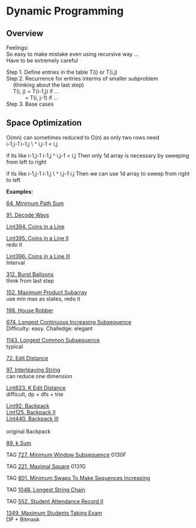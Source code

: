 # Dynamic Programming

## Overview
Feelings: \
So easy to make mistake even using recursive way ... \
Have to be extremely careful

Step 1. Define entries in the table T(i) or T(i,j) \
Step 2. Recurrence for entries interms of smaller subproblem\
&emsp;  (thinking about the last step)\
&emsp;  T(i, j) =  T(i-1,j) if ... \
&emsp;&emsp; &emsp; = T(i, j-1) if ...\
Step 3. Base cases


## Space Optimization
O(mn) can sometimes reduced to O(n) as only two rows need\
             i-1,j-1   i-1,j
                     \  ^ 
             i,j-1   <  i,j

if its like 
             i-1,j-1   i-1,j
                        ^ 
             i,j-1   <  i,j
Then only 1d array is necessary by sweeping from left to right

if its like
             i-1,j-1   i-1,j
                     \   ^ 
             i,j-1      i,j
Then we can use 1d array to sweep from right to left



__Examples:__

[64. Minimum Path Sum](https://leetcode.com/problems/minimum-path-sum/)

[91. Decode Ways](https://leetcode.com/problems/decode-ways/)

[Lint394. Coins in a Line](https://www.lintcode.com/problem/coins-in-a-line/)

[Lint395. Coins in a Line II](https://www.lintcode.com/problem/coins-in-a-line-ii/)
\
redo it 

[Lint396. Coins in a Line III](https://www.lintcode.com/problem/coins-in-a-line-iii/)
\
Interval

[312. Burst Balloons](https://leetcode.com/problems/burst-balloons/)
\
think from last step

[152. Maximum Product Subarray](https://leetcode.com/problems/maximum-product-subarray/)
\
use min max as states, redo it

[198. House Robber](https://leetcode.com/problems/house-robber/)

[674. Longest Continuous Increasing Subsequence](https://leetcode.com/problems/longest-continuous-increasing-subsequence/)
\
Difficulty: easy. Challedge: elegant

[1143. Longest Common Subsequence](https://leetcode.com/problems/longest-common-subsequence/)
\
typical

[72. Edit Distance](https://leetcode.com/problems/edit-distance/)

[97. Interleaving String](https://leetcode.com/problems/interleaving-string/)
\
can reduce one dimension

[Lint623. K Edit Distance](https://www.lintcode.com/problem/k-edit-distance/)
\
difficult, dp + dfs + trie

[Lint92. Backpack](https://www.lintcode.com/problem/backpack)\
[Lint125. Backpack II](https://www.lintcode.com/problem/backpack-ii/)\
[Lint440. Backpack III](https://www.lintcode.com/problem/backpack-iii/)\
\
original Backpack

[89. k Sum](https://www.lintcode.com/problem/k-sum/)

TAG 
[727. Minimum Window Subsequence](https://leetcode.com/problems/minimum-window-subsequence/)
0130F

TAG
[221. Maximal Square](https://leetcode.com/problems/maximal-square/)
0131G

TAG
[801. Minimum Swaps To Make Sequences Increasing](https://leetcode.com/problems/minimum-swaps-to-make-sequences-increasing/)

TAG
[1048. Longest String Chain](https://leetcode.com/problems/longest-string-chain/)

TAG
[552. Student Attendance Record II](https://leetcode.com/problems/student-attendance-record-ii/)

[1349. Maximum Students Taking Exam](https://leetcode.com/problems/maximum-students-taking-exam/)
\
DP + Bitmask
